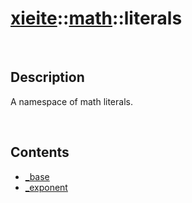 # [xieite](../../xieite.md)\:\:[math](../../math.md)\:\:literals

&nbsp;

## Description
A namespace of math literals.

&nbsp;

## Contents
- [_base](./namespaces/literals/base.md)
- [_exponent](./namespaces/literals/exponent.md)
